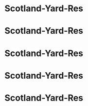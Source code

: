 # Scotland-Yard-Res
# Scotland-Yard-Res
# Scotland-Yard-Res
# Scotland-Yard-Res
# Scotland-Yard-Res
